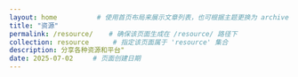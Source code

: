 ```yaml
---
layout: home          # 使用首页布局来展示文章列表，也可根据主题更换为 archive
title: "资源"
permalink: /resource/    # 确保该页面生成在 /resource/ 路径下
collection: resource      # 指定该页面属于 'resource' 集合
description: 分享各种资源和平台"
date: 2025-07-02     # 页面创建日期
---
```



